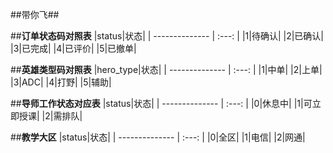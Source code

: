 ##带你飞##

##**订单状态码对照表**
|status|状态|
| --------------  | :---: |
|1|待确认|
|2|已确认|
|3|已完成|
|4|已评价|
|5|已撤单|


##**英雄类型码对照表**
|hero_type|状态|
| --------------  | :---: |
|1|中单|
|2|上单|
|3|ADC|
|4|打野|
|5|辅助|


##**导师工作状态对应表**
|status|状态|
| --------------  | :---: |
|0|休息中|
|1|可立即授课|
|2|需排队|

##**教学大区**
|status|状态|
| --------------  | :---: |
|0|全区|
|1|电信|
|2|网通|
